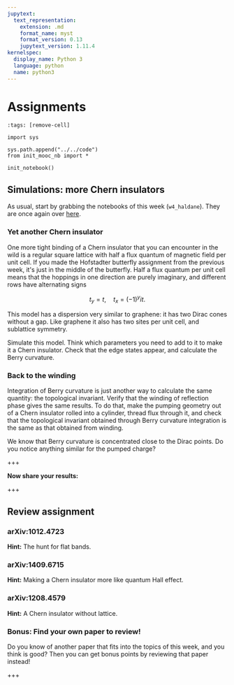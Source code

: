 ```yaml
---
jupytext:
  text_representation:
    extension: .md
    format_name: myst
    format_version: 0.13
    jupytext_version: 1.11.4
kernelspec:
  display_name: Python 3
  language: python
  name: python3
---
```


# Assignments

```{code-cell} ipython3
:tags: [remove-cell]

import sys

sys.path.append("../../code")
from init_mooc_nb import *

init_notebook()
```

## Simulations: more Chern insulators

As usual, start by grabbing the notebooks of this week (`w4_haldane`). They are once again over [here](http://tiny.cc/topocm_smc).

### Yet another Chern insulator

One more tight binding of a Chern insulator that you can encounter in the wild is a regular square lattice with half a flux quantum of magnetic field per unit cell. If you made the Hofstadter butterfly assignment from the previous week, it's just in the middle of the butterfly. Half a flux quantum per unit cell means that the hoppings in one direction are purely imaginary, and different rows have alternating signs

$$
t_y = t,\quad t_x = (-1)^y it.
$$

This model has a dispersion very similar to graphene: it has two Dirac cones without a gap. Like graphene it also has two sites per unit cell, and sublattice symmetry.

Simulate this model. Think which parameters you need to add to it to make it a Chern insulator. Check that the edge states appear, and calculate the Berry curvature.

### Back to the winding

Integration of Berry curvature is just another way to calculate the same quantity: the topological invariant. Verify that the winding of reflection phase gives the same results. To do that, make the pumping geometry out of a Chern insulator rolled into a cylinder, thread flux through it, and check that the topological invariant obtained through Berry curvature integration is the same as that obtained from winding.

We know that Berry curvature is concentrated close to the Dirac points. Do you notice anything similar for the pumped charge?

+++

**Now share your results:**

+++

## Review assignment

### arXiv:1012.4723

**Hint:** The hunt for flat bands.

### arXiv:1409.6715

**Hint:** Making a Chern insulator more like quantum Hall effect.

### arXiv:1208.4579

**Hint:** A Chern insulator without lattice.

### Bonus: Find your own paper to review!

Do you know of another paper that fits into the topics of this week, and you think is good?
Then you can get bonus points by reviewing that paper instead!

+++
